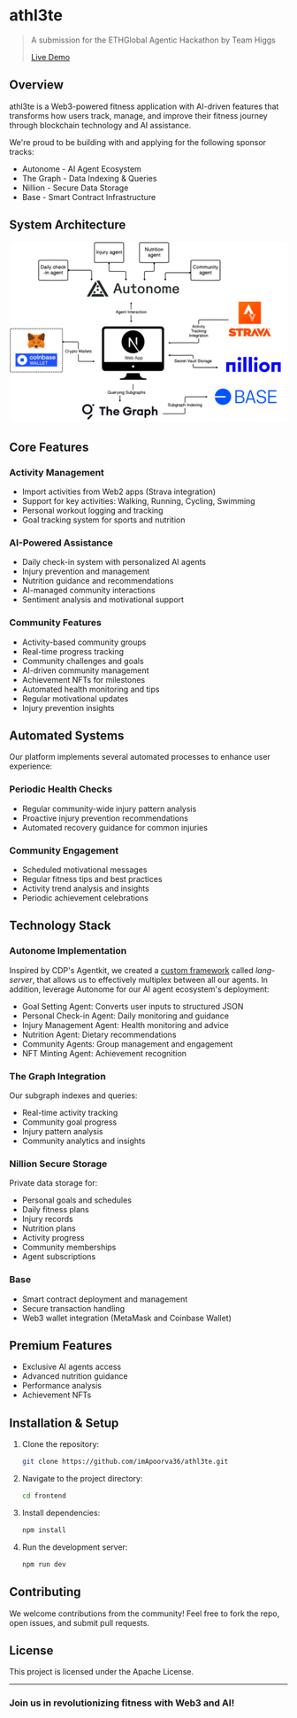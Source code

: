 # athl3te

> A submission for the ETHGlobal Agentic Hackathon by Team Higgs
>
> [Live Demo](https://athl3te.vercel.app/)

## Overview

athl3te is a Web3-powered fitness application with AI-driven features that transforms how users track, manage, and improve their fitness journey through blockchain technology and AI assistance.

We're proud to be building with and applying for the following sponsor tracks:

- Autonome - AI Agent Ecosystem
- The Graph - Data Indexing & Queries
- Nillion - Secure Data Storage
- Base - Smart Contract Infrastructure


## System Architecture

![System Architecture](frontend/public/system_arch.png)

## Core Features

### Activity Management

- Import activities from Web2 apps (Strava integration)
- Support for key activities: Walking, Running, Cycling, Swimming
- Personal workout logging and tracking
- Goal tracking system for sports and nutrition

### AI-Powered Assistance

- Daily check-in system with personalized AI agents
- Injury prevention and management
- Nutrition guidance and recommendations
- AI-managed community interactions
- Sentiment analysis and motivational support

### Community Features

- Activity-based community groups
- Real-time progress tracking
- Community challenges and goals
- AI-driven community management
- Achievement NFTs for milestones
- Automated health monitoring and tips
- Regular motivational updates
- Injury prevention insights

## Automated Systems

Our platform implements several automated processes to enhance user experience:

### Periodic Health Checks

- Regular community-wide injury pattern analysis
- Proactive injury prevention recommendations
- Automated recovery guidance for common injuries

### Community Engagement

- Scheduled motivational messages
- Regular fitness tips and best practices
- Activity trend analysis and insights
- Periodic achievement celebrations

## Technology Stack

### Autonome Implementation

Inspired by CDP's Agentkit, we created a [custom framework](https://dev.autonome.fun/autonome/new?template=f4f58c1a-07e5-400a-bd9a-ecf415d30df9) called *lang-server*, that allows us to effectively multiplex between all our agents. In addition, leverage Autonome for our AI agent ecosystem's deployment:

- Goal Setting Agent: Converts user inputs to structured JSON
- Personal Check-in Agent: Daily monitoring and guidance
- Injury Management Agent: Health monitoring and advice
- Nutrition Agent: Dietary recommendations
- Community Agents: Group management and engagement
- NFT Minting Agent: Achievement recognition

### The Graph Integration

Our subgraph indexes and queries:

- Real-time activity tracking
- Community goal progress
- Injury pattern analysis
- Community analytics and insights

### Nillion Secure Storage

Private data storage for:

- Personal goals and schedules
- Daily fitness plans
- Injury records
- Nutrition plans
- Activity progress
- Community memberships
- Agent subscriptions

### Base

- Smart contract deployment and management
- Secure transaction handling
- Web3 wallet integration (MetaMask and Coinbase Wallet)

## Premium Features

- Exclusive AI agents access
- Advanced nutrition guidance
- Performance analysis
- Achievement NFTs

## Installation & Setup

1. Clone the repository:
   ```sh
   git clone https://github.com/imApoorva36/athl3te.git
   ```
2. Navigate to the project directory:
   ```sh
   cd frontend
   ```
3. Install dependencies:
   ```sh
   npm install
   ```
4. Run the development server:
   ```sh
   npm run dev
   ```

## Contributing

We welcome contributions from the community! Feel free to fork the repo, open issues, and submit pull requests.

## License

This project is licensed under the Apache License.

---

### Join us in revolutionizing fitness with Web3 and AI!
